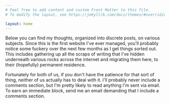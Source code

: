 ```yaml
---
# Feel free to add content and custom Front Matter to this file.
# To modify the layout, see https://jekyllrb.com/docs/themes/#overriding-theme-defaults

layout: home
---
```


Below you can find my thoughts, organized into discrete posts, on various subjects. Since this is the first website I've ever managed, you'll probably notice some fuckery over the next few months as I get things sorted out. This includes gathering up all the scraps of writing that I've hidden underneath various rocks across the internet and migrating them here, to their (hopefully) permanent residence. 

Fortunately for both of us, if you don't have the patience for that sort of thing, neither of us actually has to deal with it. I'll probably never include a comments section, but I'm pretty likely to read anything I'm sent via email. To earn an immediate block, send me an email demanding that I include a comments section.
